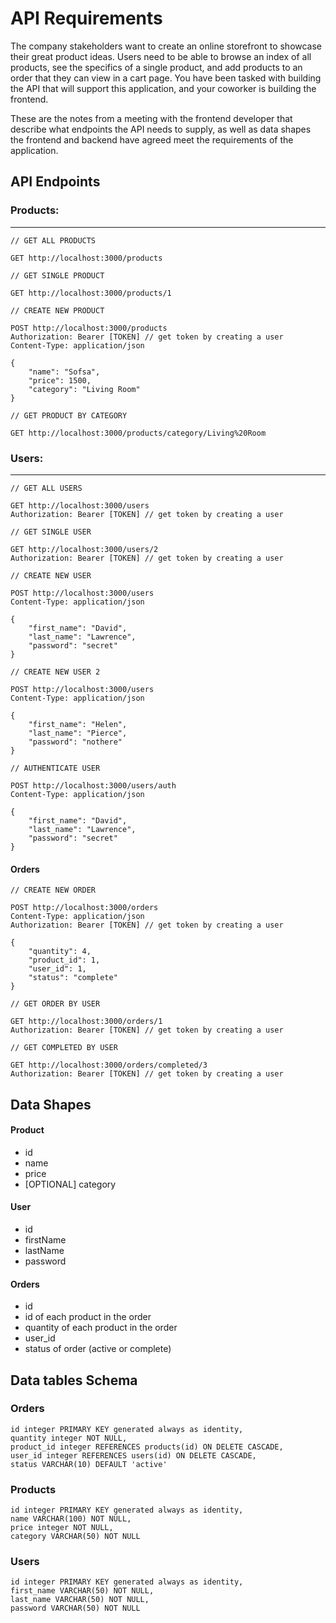 # API Requirements

The company stakeholders want to create an online storefront to showcase their great product ideas. Users need to be able to browse an index of all products, see the specifics of a single product, and add products to an order that they can view in a cart page. You have been tasked with building the API that will support this application, and your coworker is building the frontend.

These are the notes from a meeting with the frontend developer that describe what endpoints the API needs to supply, as well as data shapes the frontend and backend have agreed meet the requirements of the application.

## API Endpoints

### Products:

---

```
// GET ALL PRODUCTS

GET http://localhost:3000/products

// GET SINGLE PRODUCT

GET http://localhost:3000/products/1

// CREATE NEW PRODUCT

POST http://localhost:3000/products
Authorization: Bearer [TOKEN] // get token by creating a user
Content-Type: application/json

{
    "name": "Sofsa",
    "price": 1500,
    "category": "Living Room"
}

// GET PRODUCT BY CATEGORY

GET http://localhost:3000/products/category/Living%20Room
```

### Users:

---

```
// GET ALL USERS

GET http://localhost:3000/users
Authorization: Bearer [TOKEN] // get token by creating a user

// GET SINGLE USER

GET http://localhost:3000/users/2
Authorization: Bearer [TOKEN] // get token by creating a user

// CREATE NEW USER

POST http://localhost:3000/users
Content-Type: application/json

{
    "first_name": "David",
    "last_name": "Lawrence",
    "password": "secret"
}

// CREATE NEW USER 2

POST http://localhost:3000/users
Content-Type: application/json

{
    "first_name": "Helen",
    "last_name": "Pierce",
    "password": "nothere"
}

// AUTHENTICATE USER

POST http://localhost:3000/users/auth
Content-Type: application/json

{
    "first_name": "David",
    "last_name": "Lawrence",
    "password": "secret"
}
```

#### Orders

```
// CREATE NEW ORDER

POST http://localhost:3000/orders
Content-Type: application/json
Authorization: Bearer [TOKEN] // get token by creating a user

{
    "quantity": 4,
    "product_id": 1,
    "user_id": 1,
    "status": "complete"
}

// GET ORDER BY USER

GET http://localhost:3000/orders/1
Authorization: Bearer [TOKEN] // get token by creating a user

// GET COMPLETED BY USER

GET http://localhost:3000/orders/completed/3
Authorization: Bearer [TOKEN] // get token by creating a user
```

## Data Shapes

#### Product

- id
- name
- price
- [OPTIONAL] category

#### User

- id
- firstName
- lastName
- password

#### Orders

- id
- id of each product in the order
- quantity of each product in the order
- user_id
- status of order (active or complete)

## Data tables Schema

### Orders

    id integer PRIMARY KEY generated always as identity,
    quantity integer NOT NULL,
    product_id integer REFERENCES products(id) ON DELETE CASCADE,
    user_id integer REFERENCES users(id) ON DELETE CASCADE,
    status VARCHAR(10) DEFAULT 'active'

### Products

    id integer PRIMARY KEY generated always as identity,
    name VARCHAR(100) NOT NULL,
    price integer NOT NULL,
    category VARCHAR(50) NOT NULL

### Users

    id integer PRIMARY KEY generated always as identity,
    first_name VARCHAR(50) NOT NULL,
    last_name VARCHAR(50) NOT NULL,
    password VARCHAR(50) NOT NULL

